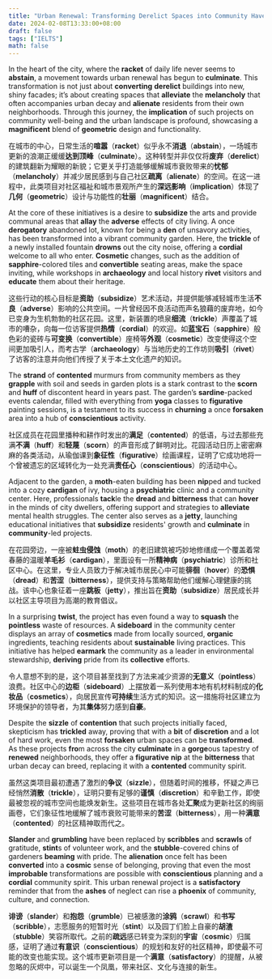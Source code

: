 ```yaml
---
title: "Urban Renewal: Transforming Derelict Spaces into Community Havens 城市更新：将荒废空间转变为社区天堂"
date: 2024-02-08T13:33:00+08:00
draft: false
tags: ["IELTS"]
math: false
---
```


In the heart of the city, where the **racket** of daily life never seems to **abstain**, a movement towards urban renewal has begun to **culminate**. This transformation is not just about **converting** **derelict** buildings into new, shiny facades; it’s about creating spaces that **alleviate** the **melancholy** that often accompanies urban decay and **alienate** residents from their own neighborhoods. Through this journey, the **implication** of such projects on community well-being and the urban landscape is profound, showcasing a **magnificent** blend of **geometric** design and functionality.

在城市的中心，日常生活的**喧嚣**（**racket**）似乎永不**消退**（**abstain**），一场城市更新的浪潮正缓缓**达到顶峰**（**culminate**）。这种转型并非仅仅将**废弃**（**derelict**）的建筑翻新为耀眼的新貌；它更关乎打造能够缓解城市衰败带来的**忧郁**（**melancholy**）并减少居民感到与自己社区**疏离**（**alienate**）的空间。在这一进程中，此类项目对社区福祉和城市景观所产生的**深远影响**（**implication**）体现了**几何**（**geometric**）设计与功能性的**壮丽**（**magnificent**）结合。

At the core of these initiatives is a desire to **subsidize** the arts and provide communal areas that **allay** the **adverse** effects of city living. A once **derogatory** abandoned lot, known for being a **den** of unsavory activities, has been transformed into a vibrant community garden. Here, the **trickle** of a newly installed fountain **drowns** out the city noise, offering a **cordial** welcome to all who enter. **Cosmetic** changes, such as the addition of **sapphire**-colored tiles and **convertible** seating areas, make the space inviting, while workshops in **archaeology** and local history **rivet** visitors and **educate** them about their heritage.

这些行动的核心目标是**资助**（**subsidize**）艺术活动，并提供能够减轻城市生活**不良**（**adverse**）影响的公共空间。一片曾经因不良活动而声名狼藉的废弃地，如今已变身为生机勃勃的社区花园。这里，新装置的喷泉**细流**（**trickle**）声覆盖了城市的嘈杂，向每一位访客提供**热情**（**cordial**）的欢迎。如**蓝宝石**（**sapphire**）般色彩的瓷砖与**可变换**（**convertible**）座椅等**外观**（**cosmetic**）改变使得这个空间更加吸引人，而考古学（**archaeology**）与当地历史的工作坊则**吸引**（**rivet**）了访客的注意并向他们传授了关于本土文化遗产的知识。

The **strand** of **contented** murmurs from community members as they **grapple** with soil and seeds in garden plots is a stark contrast to the **scorn** and **huff** of discontent heard in years past. The garden’s **sardine**-packed events calendar, filled with everything from **yoga** classes to **figurative** painting sessions, is a testament to its success in **churning** a once **forsaken** area into a hub of **conscientious** activity.

社区成员在花园里播种和耕作时发出的**满足**（**contented**）的低语，与过去那些充满**不满**（**huff**）和**轻蔑**（**scorn**）的声音形成了鲜明对比。花园活动日历上密密麻麻的各类活动，从瑜伽课到**象征性**（**figurative**）绘画课程，证明了它成功地将一个曾被遗忘的区域转化为一处充满**责任心**（**conscientious**）的活动中心。

Adjacent to the garden, a **moth**-eaten building has been **nip**ped and tucked into a cozy **cardigan** of ivy, housing a **psychiatric** clinic and a community center. Here, professionals **tack**le the **dread** and **bitterness** that can **hover** in the minds of city dwellers, offering support and strategies to **alleviate** mental health struggles. The center also serves as a **jetty**, launching educational initiatives that **subsidize** residents' growth and **culminate** in **community**-led projects.

在花园旁边，一座被**蛀虫侵蚀**（**moth**）的老旧建筑被巧妙地修缮成一个覆盖着常春藤的温暖**羊毛衫**（**cardigan**），里面设有一所**精神病**（**psychiatric**）诊所和社区中心。在这里，专业人员致力于解决城市居民心中可能**徘徊**（**hover**）的**恐惧**（**dread**）和**苦涩**（**bitterness**），提供支持与策略帮助他们缓解心理健康的挑战。该中心也象征着一座**跳板**（**jetty**），推出旨在**资助**（**subsidize**）居民成长并以社区主导项目为高潮的教育倡议。

In a surprising **twist**, the project has even found a way to **squash** the **pointless** waste of resources. A **sideboard** in the community center displays an array of **cosmetics** made from locally sourced, **organic** ingredients, teaching residents about **sustainable** living practices. This initiative has helped **earmark** the community as a leader in environmental stewardship, **deriving** pride from its **collective** efforts.

令人意想不到的是，这个项目甚至找到了方法来减少资源的**无意义**（**pointless**）浪费。社区中心的**边柜**（**sideboard**）上摆放着一系列使用本地有机材料制成的**化妆品**（**cosmetics**），向居民宣传**可持续**生活方式的知识。这一措施将社区建立为环境保护的领导者，为其**集体**努力感到**自豪**。

Despite the **sizzle** of **contention** that such projects initially faced, skepticism has **trickled** away, proving that with a **bit** of **discretion** and a lot of hard work, even the most **forsaken** urban spaces can be **transformed**. As these projects **fro**m across the city **culminate** in a **gorge**ous tapestry of **renewed** neighborhoods, they offer a **figurative** **nip** at the **bitterness** that urban decay can breed, replacing it with a **contented** community spirit.

虽然这类项目最初遭遇了激烈的**争议**（**sizzle**），但随着时间的推移，怀疑之声已经悄然**消散**（**trickle**），证明只要有足够的**谨慎**（**discretion**）和辛勤工作，即使最被忽视的城市空间也能焕发新生。这些项目在城市各处**汇聚**成为更新社区的绚丽画卷，它们象征性地缓解了城市衰败可能带来的**苦涩**（**bitterness**），用一种**满意**（**contented**）的社区精神取而代之。

**Slander** and **grumbling** have been replaced by **scribbles** and **scrawls** of gratitude, **stint**s of volunteer work, and the **stubble**-covered chins of gardeners **beaming** with pride. The **alienation** once felt has been **converted** into a **cosmic** sense of belonging, proving that even the most **improbable** transformations are possible with **conscientious** planning and a **cordial** community spirit. This urban renewal project is a **satisfactory** reminder that from the **ashes** of neglect can rise a **phoenix** of community, culture, and connection.

**诽谤**（**slander**）和**抱怨**（**grumble**）已被感激的**涂鸦**（**scrawl**）和**书写**（**scribble**），志愿服务的短暂时光（**stint**）以及园丁们脸上自豪的**胡渣**（**stubble**）笑容所取代。之前的**疏远**感已转变为深刻的**宇宙**（**cosmic**）归属感，证明了通过**有意识**（**conscientious**）的规划和友好的社区精神，即使最不可能的改变也能实现。这个城市更新项目是一个**满意**（**satisfactory**）的提醒，从被忽略的灰烬中，可以诞生一个凤凰，带来社区、文化与连接的新生。
